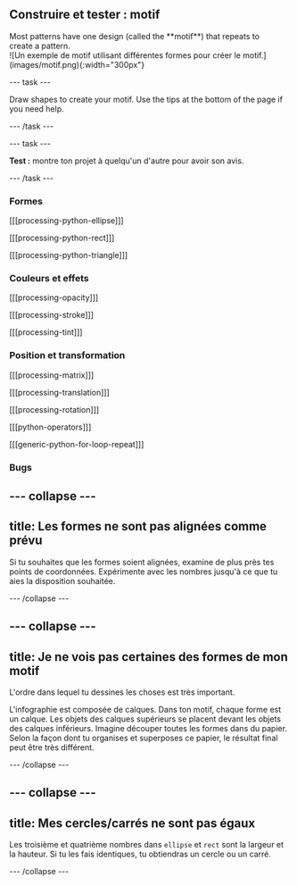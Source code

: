 ## Construire et tester : motif

<div style="display: flex; flex-wrap: wrap">
<div style="flex-basis: 200px; flex-grow: 1; margin-right: 15px;">
Most patterns have one design (called the **motif**) that repeats to create a pattern. 
</div>
<div>
![Un exemple de motif utilisant différentes formes pour créer le motif.](images/motif.png){:width="300px"}
</div>
</div>

--- task ---

Draw shapes to create your motif. Use the tips at the bottom of the page if you need help.

--- /task ---

--- task ---

**Test :** montre ton projet à quelqu'un d'autre pour avoir son avis.

--- /task ---

### Formes

[[[processing-python-ellipse]]]

[[[processing-python-rect]]]

[[[processing-python-triangle]]]


### Couleurs et effets

[[[processing-opacity]]]

[[[processing-stroke]]]

[[[processing-tint]]]

### Position et transformation

[[[processing-matrix]]]

[[[processing-translation]]]

[[[processing-rotation]]]

[[[python-operators]]]

[[[generic-python-for-loop-repeat]]]

### Bugs

--- collapse ---
---
title: Les formes ne sont pas alignées comme prévu
---

Si tu souhaites que les formes soient alignées, examine de plus près tes points de coordonnées. Expérimente avec les nombres jusqu'à ce que tu aies la disposition souhaitée.

--- /collapse ---

--- collapse ---
---
title: Je ne vois pas certaines des formes de mon motif
---

L'ordre dans lequel tu dessines les choses est très important.

L'infographie est composée de calques. Dans ton motif, chaque forme est un calque. Les objets des calques supérieurs se placent devant les objets des calques inférieurs. Imagine découper toutes les formes dans du papier. Selon la façon dont tu organises et superposes ce papier, le résultat final peut être très différent.

--- /collapse ---

--- collapse ---
---
title: Mes cercles/carrés ne sont pas égaux
---

Les troisième et quatrième nombres dans `ellipse` et `rect` sont la largeur et la hauteur. Si tu les fais identiques, tu obtiendras un cercle ou un carré.

--- /collapse ---



